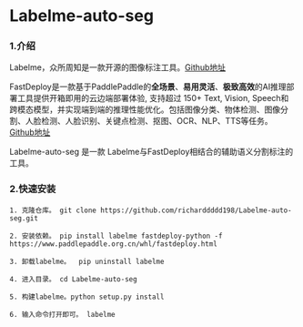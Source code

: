 # Labelme-auto-seg

### 1.介绍

Labelme，众所周知是一款开源的图像标注工具。[Github地址](https://github.com/wkentaro/labelme)

FastDeploy是一款基于PaddlePaddle的**全场景**、**易用灵活**、**极致高效**的AI推理部署工具提供开箱即用的云边端部署体验, 支持超过 150+ Text, Vision, Speech和跨模态模型，并实现端到端的推理性能优化。包括图像分类、物体检测、图像分割、人脸检测、人脸识别、关键点检测、抠图、OCR、NLP、TTS等任务。[Github地址](https://github.com/PaddlePaddle/FastDeploy)

Labelme-auto-seg 是一款 Labelme与FastDeploy相结合的辅助语义分割标注的工具。

### 2.快速安装

`1. 克隆仓库。 git clone https://github.com/richarddddd198/Labelme-auto-seg.git`

`2. 安装依赖。 pip install labelme fastdeploy-python -f https://www.paddlepaddle.org.cn/whl/fastdeploy.html`

`3. 卸载labelme。  pip uninstall labelme`

`4. 进入目录。 cd Labelme-auto-seg`

`5. 构建labelme。python setup.py install`

`6. 输入命令打开即可。 labelme`